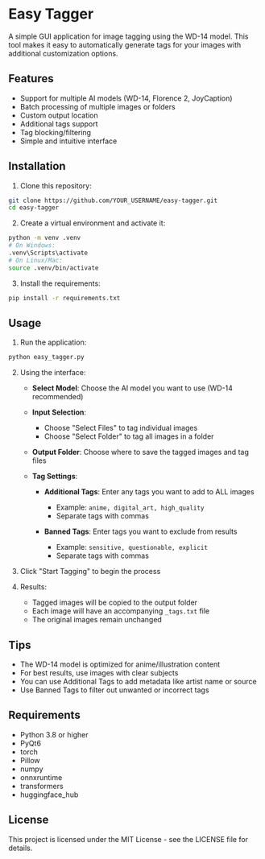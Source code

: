 # Easy Tagger

A simple GUI application for image tagging using the WD-14 model. This tool makes it easy to automatically generate tags for your images with additional customization options.

## Features

- Support for multiple AI models (WD-14, Florence 2, JoyCaption)
- Batch processing of multiple images or folders
- Custom output location
- Additional tags support
- Tag blocking/filtering
- Simple and intuitive interface

## Installation

1. Clone this repository:
```bash
git clone https://github.com/YOUR_USERNAME/easy-tagger.git
cd easy-tagger
```

2. Create a virtual environment and activate it:
```bash
python -m venv .venv
# On Windows:
.venv\Scripts\activate
# On Linux/Mac:
source .venv/bin/activate
```

3. Install the requirements:
```bash
pip install -r requirements.txt
```

## Usage

1. Run the application:
```bash
python easy_tagger.py
```

2. Using the interface:

   - **Select Model**: Choose the AI model you want to use (WD-14 recommended)
   
   - **Input Selection**:
     - Choose "Select Files" to tag individual images
     - Choose "Select Folder" to tag all images in a folder
     
   - **Output Folder**: Choose where to save the tagged images and tag files
   
   - **Tag Settings**:
     - **Additional Tags**: Enter any tags you want to add to ALL images
       - Example: `anime, digital_art, high_quality`
       - Separate tags with commas
     
     - **Banned Tags**: Enter tags you want to exclude from results
       - Example: `sensitive, questionable, explicit`
       - Separate tags with commas

3. Click "Start Tagging" to begin the process

4. Results:
   - Tagged images will be copied to the output folder
   - Each image will have an accompanying `_tags.txt` file
   - The original images remain unchanged

## Tips

- The WD-14 model is optimized for anime/illustration content
- For best results, use images with clear subjects
- You can use Additional Tags to add metadata like artist name or source
- Use Banned Tags to filter out unwanted or incorrect tags

## Requirements

- Python 3.8 or higher
- PyQt6
- torch
- Pillow
- numpy
- onnxruntime
- transformers
- huggingface_hub

## License

This project is licensed under the MIT License - see the LICENSE file for details.
